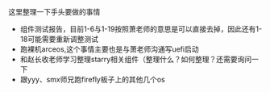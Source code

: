 这里整理一下手头要做的事情

- 组件测试报告，目前1-6与1-19按照萧老师的意思是可以直接去掉，因此还有1-18可能需要重新调整测试
- 跑裸机arceos,这个事情主要也是与萧老师沟通写uefi启动
- 和赵长收老师学习整理starry相关组件（整理什么？如何整理？还需要询问一下
- 跟yyy、smx师兄跑firefly板子上的其他几个os